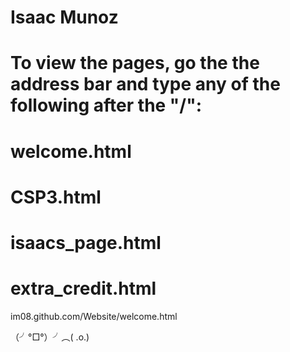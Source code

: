 # Isaac Munoz
# To view the pages, go the the address bar and type any of the following after the "/":
# welcome.html
# CSP3.html
# isaacs_page.html
# extra_credit.html

im08.github.com/Website/welcome.html

（╯°□°）╯︵( .o.)
